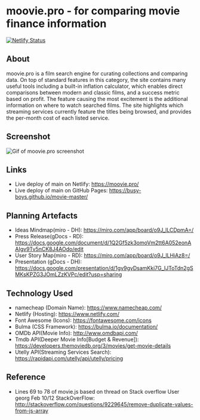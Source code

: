 # moovie.pro - for comparing movie finance information

[![Netlify Status](https://api.netlify.com/api/v1/badges/4cacf7fb-8730-421f-9df0-f75708785f9a/deploy-status)](https://app.netlify.com/sites/moovie-pro/deploys)

## About

moovie.pro is a film search engine for curating collections and comparing data. On top of standard features in this category, the site contains many useful tools including a built-in inflation calculator, which enables direct comparisons between modern and classic films, and a success metric based on profit. The feature causing the most excitement is the additional information on where to watch searched films. The site highlights which streaming services currently feature the titles being browsed, and provides the per-month cost of each listed service.

## Screenshot

![Gif of moovie.pro screenshot](./assets/moovie-pro.gif)

## Links

- Live deploy of main on Netlify: https://moovie.pro/
- Live deploy of main on GitHub Pages: https://busy-boys.github.io/movie-master/

## Planning Artefacts

- Ideas Mindmap(miro - DH): https://miro.com/app/board/o9J_lLCDpmA=/
- Press Release(gDocs - RD): https://docs.google.com/document/d/1Q2Gf5zk3omoVm2tt6A052eonAAIgv9Tv5nCK8J4AOdo/edit
- User Story Map(miro - RD): https://miro.com/app/board/o9J_lLHiAz8=/
- Presentation (gDocs - DH): https://docs.google.com/presentation/d/1gv9gyDsamKki7G_IJToTdn2gSMKsKPZG3JOmLZzKVPc/edit?usp=sharing

## Technology Used
- namecheap (Domain Name): https://www.namecheap.com/
- Netlify (Hosting): https://www.netlify.com/
- Font Awesome (Icons): https://fontawesome.com/icons
- Bulma (CSS Framework): https://bulma.io/documentation/
- OMDb API(Movie Info): http://www.omdbapi.com/
- Tmdb API(Deeper Movie Info[Budget & Revenue]): https://developers.themoviedb.org/3/movies/get-movie-details
- Utelly API(Streaming Services Search): https://rapidapi.com/utelly/api/utelly/pricing

## Reference
- Lines 69 to 78 of movie.js based on thread on Stack overflow
User georg Feb 10/12 
StackOverFlow: http://stackoverflow.com/questions/9229645/remove-duplicate-values-from-js-array
